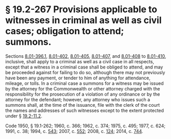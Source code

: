 # § 19.2-267 Provisions applicable to witnesses in criminal as well as civil cases; obligation to attend; summons.

<p>Sections <a href='http://law.lis.virginia.gov/vacode/8.01-396.1/'>8.01-396.1</a>, <a href='http://law.lis.virginia.gov/vacode/8.01-402/'>8.01-402</a>, <a href='http://law.lis.virginia.gov/vacode/8.01-405/'>8.01-405</a>, <a href='http://law.lis.virginia.gov/vacode/8.01-407/'>8.01-407</a>, and <a href='http://law.lis.virginia.gov/vacode/8.01-408/'>8.01-408</a> to <a href='http://law.lis.virginia.gov/vacode/8.01-410/'>8.01-410</a>, inclusive, shall apply to a criminal as well as a civil case in all respects, except that a witness in a criminal case shall be obliged to attend, and may be proceeded against for failing to do so, although there may not previously have been any payment, or tender to him of anything for attendance, mileage, or tolls. In a criminal case a summons for a witness may be issued by the attorney for the Commonwealth or other attorney charged with the responsibility for the prosecution of a violation of any ordinance or by the attorney for the defendant; however, any attorney who issues such a summons shall, at the time of the issuance, file with the clerk of the court the names and addresses of such witnesses except to the extent protected under § <a href='http://law.lis.virginia.gov/vacode/19.2-11.2/'>19.2-11.2</a>.</p><p>Code 1950, § 19.1-262; 1960, c. 366; 1962, c. 374; 1975, c. 495; 1977, c. 624; 1991, c. 38; 1994, c. <a href='http://lis.virginia.gov/cgi-bin/legp604.exe?941+ful+CHAP0543'>543</a>; 2007, c. <a href='http://lis.virginia.gov/cgi-bin/legp604.exe?071+ful+CHAP0552'>552</a>; 2008, c. <a href='http://lis.virginia.gov/cgi-bin/legp604.exe?081+ful+CHAP0124'>124</a>; 2014, c. <a href='http://lis.virginia.gov/cgi-bin/legp604.exe?141+ful+CHAP0744'>744</a>.</p>